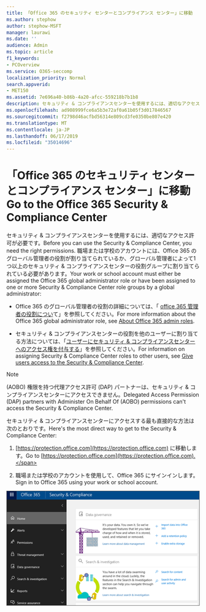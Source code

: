 ```yaml
---
title: 「Office 365 のセキュリティ センターとコンプライアンス センター」に移動
ms.author: stephow
author: stephow-MSFT
manager: laurawi
ms.date: ''
audience: Admin
ms.topic: article
f1_keywords:
- PCOverview
ms.service: O365-seccomp
localization_priority: Normal
search.appverid:
- MET150
ms.assetid: 7e696a40-b86b-4a20-afcc-559218b7b1b8
description: セキュリティ & コンプライアンスセンターを使用するには、適切なアクセス許可が必要です。 職場または学校のアカウントには、Office 365 のグローバル管理者の役割が割り当てられているか、グローバル管理者によって1つ以上のセキュリティ & コンプライアンスセンターの役割グループに割り当てられている必要があります。
ms.openlocfilehash: ad908999fce6a5b3e72af0a61b05f3d017846567
ms.sourcegitcommit: f2798d46acfbd56314e809cd3fe0350be807e420
ms.translationtype: MT
ms.contentlocale: ja-JP
ms.lasthandoff: 06/17/2019
ms.locfileid: "35014696"
---
```

# <a name="go-to-the-office-365-security--compliance-center"></a><span data-ttu-id="336da-104">「Office 365 のセキュリティ センターとコンプライアンス センター」に移動</span><span class="sxs-lookup"><span data-stu-id="336da-104">Go to the Office 365 Security & Compliance Center</span></span>

<span data-ttu-id="336da-105">セキュリティ & コンプライアンスセンターを使用するには、適切なアクセス許可が必要です。</span><span class="sxs-lookup"><span data-stu-id="336da-105">Before you can use the Security & Compliance Center, you need the right permissions.</span></span> <span data-ttu-id="336da-106">職場または学校のアカウントには、Office 365 のグローバル管理者の役割が割り当てられているか、グローバル管理者によって1つ以上のセキュリティ & コンプライアンスセンターの役割グループに割り当てられている必要があります。</span><span class="sxs-lookup"><span data-stu-id="336da-106">Your work or school account must either be assigned the Office 365 global administrator role or have been assigned to one or more Security & Compliance Center role groups by a global administrator:</span></span>
  
- <span data-ttu-id="336da-107">Office 365 のグローバル管理者の役割の詳細については、「 [office 365 管理者の役割につい](https://support.office.com/article/da585eea-f576-4f55-a1e0-87090b6aaa9d)て」を参照してください。</span><span class="sxs-lookup"><span data-stu-id="336da-107">For more information about the Office 365 global administrator role, see [About Office 365 admin roles](https://support.office.com/article/da585eea-f576-4f55-a1e0-87090b6aaa9d).</span></span> 

- <span data-ttu-id="336da-108">セキュリティ & コンプライアンスセンターの役割を他のユーザーに割り当てる方法については、「[ユーザーにセキュリティ & コンプライアンスセンターへのアクセス権を付与する](grant-access-to-the-security-and-compliance-center.md)」を参照してください。</span><span class="sxs-lookup"><span data-stu-id="336da-108">For information on assigning Security & Compliance Center roles to other users, see [Give users access to the Security & Compliance Center](grant-access-to-the-security-and-compliance-center.md).</span></span>

> [!NOTE]
> <span data-ttu-id="336da-109">(AOBO) 権限を持つ代理アクセス許可 (DAP) パートナーは、セキュリティ & コンプライアンスセンターにアクセスできません。</span><span class="sxs-lookup"><span data-stu-id="336da-109">Delegated Access Permission (DAP) partners with Administer On Behalf Of (AOBO) permissions can't access the Security & Compliance Center.</span></span>

<span data-ttu-id="336da-110">セキュリティ & コンプライアンスセンターにアクセスする最も直接的な方法は次のとおりです。</span><span class="sxs-lookup"><span data-stu-id="336da-110">Here's the most direct way to get to the Security & Compliance Center:</span></span>
  
1. <span data-ttu-id="336da-111">[https://protection.office.com](https://protection.office.com) に移動します。</span><span class="sxs-lookup"><span data-stu-id="336da-111">Go to [https://protection.office.com](https://protection.office.com).</span></span>

2. <span data-ttu-id="336da-112">職場または学校のアカウントを使用して、Office 365 にサインインします。</span><span class="sxs-lookup"><span data-stu-id="336da-112">Sign in to Office 365 using your work or school account.</span></span>

![Office 365 セキュリティ & コンプライアンスセンターのホームページ](media/f1d35324-ac44-4f59-96a7-b11767b43201.png)
